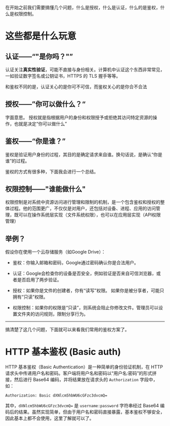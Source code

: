在开始之前我们需要搞懂几个问题，什么是授权，什么是认证，什么的是鉴权，什么是权限控制。

# 这些都是什么玩意

## 认证——“"是你吗？"”

认证关注**真实性验证**，可能不直接与身份相关。计算机中认证这个东西非常常见，一如验证数字签名或公钥证书，HTTPS 的 TLS 握手等等。

和鉴权不同的是，认证关心的是你可不可信，而鉴权关心的是你合不合法

## 授权——”你可以做什么？“

字面意思。
授权就是指根据用户的身份和权限授予或拒绝其访问特定资源的操作，也就是决定“你可以做什么”

## 鉴权——“你是谁？”

鉴权是验证用户身份的过程，其目的是确定请求来自谁。换句话说，是确认“你是谁”的过程。

鉴权的方式有很多种，下面我会进行一个总结。

## 权限控制——"谁能做什么"

权限控制是对系统中资源访问进行管理和限制的机制，是一个包含鉴权和授权的整体过程。他的范围更广，不仅仅是对用户，还包括对设备、进程、应用的访问管理，既可以在操作系统层实现（文件系统权限），也可以在应用层实现（API权限管理）

## 举例？

假设你在使用一个云存储服务（如Google Drive）：

-   鉴权：你输入邮箱和密码，Google通过密码确认你是合法用户。

-   认证：Google会检查你的设备是否安全，例如验证是否来自可信浏览器，或者是否启用了两步验证。

-   授权：如果你是文件的创建者，你有“读写”权限。 如果你是被分享者，可能只拥有“只读”权限。

-   权限控制：如果你的权限是“只读”，则系统会阻止你修改文件。管理员可以设置文件夹的访问规则，限制分享行为。

---

搞清楚了这几个问题，下面就可以来看我们常用的鉴权方案了。

# HTTP 基本鉴权 (Basic auth)

HTTP 基本鉴权（Basic Authentication）是一种简单的身份验证机制，在 HTTP 请求头中传递用户名和密码。客户端将用户名和密码以“用户名:密码”的形式拼接，然后进行 Base64 编码，并将结果放在请求头的 `Authorization` 字段中，如：

```header
Authorization: Basic dXNlcm5hbWU6cGFzc3dvcmQ=
```

其中，`dXNlcm5hbWU6cGFzc3dvcmQ=` 是 `username:password` 字符串经过 Base64 编码后的结果。虽然实现简单，但由于用户名和密码直接暴露，基本鉴权不够安全，因此基本上都不会使用，这里了解就可以了。
